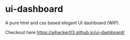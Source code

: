 # ui-dashboard
A pure html and css based elegant UI dashboard (WIP).

Checkout here
https://ajhacker03.github.io/ui-dashboard/
